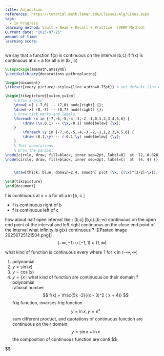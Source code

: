 ```yaml
---
title: Adjunction
references: https://tutorial.math.lamar.edu/Classes/Alg/Lines.aspx
tags:
  - In_Progress
learning method: Vault + Read + Recall + Practice  (VRRP Method)
Current date: "2025-07-25"
amount of time: 
learning score:
---
```


we say that  a function f(x) is continuous on the interval (b,c) if 
f(x) is continuous at x = a for all a in (b , c) 


```tikz
\usepackage{amsmath,amssymb}
\usetikzlibrary{decorations.pathreplacing}

\begin{document}
\tikzset{every picture/.style={line width=0.75pt}} % set default line width

\begin{tikzpicture}[x=1cm,y=1cm]
    % Draw x-axis
    \draw[->] (-7,0) -- (7,0) node[right] {};
    \draw[->] (0,-7) -- (0,7) node[right] {};
    % Draw tick marks and labels
    \foreach \x in {-7,-6,-5,-4,-3,-2,-1,0,1,2,3,4,5,6} {
        \draw (\x,0.1) -- (\x,-0.1) node[below] {\x};
    }
        \foreach \y in {-7,-6,-5,-4,-3,-2,-1,1,2,3,4,5,6} {
        \draw (0.1,\y) -- (-0.1,\y) node[below] {\y};
    }
    % Text annotations  
    % Draw the parabol
\node[circle, draw, fill=black, inner sep=2pt, label=B]  at  (2, 0.828) {};
\node[circle, draw, fill=black, inner sep=2pt, label=C]  at  (4, 4) {};


    \draw[thick, blue, domain=2:4, smooth] plot (\x, {(\x)^(3/2)-\x});
 
\end{tikzpicture}
\end{document}


``` 


f is continuous at x = a  for all  a in [b, c ]
- f is continuous right of b  
- f is continuous left of c 

how about half open  interval like : 
(b,c] 
[b,c)
$[b, \infty)$
continuous on the open end point of the interval and left right continuous on the close end point of the interval 
what infinity  is g(x) continuous  ? 
![[Pasted image 20250725121504.png]] 
$$
(-\infty ,-1)  \cup [-1,1) \cup  (1, \infty )
$$

what kind of function  is continuous  every where ? for x in $(-\infty,\infty )$
1. polynomial 
2. $y = \sin (x)$
3. $y=\cos(x)$ 
4. $y=\mid x \mid$
what kind of function are continuous  on their domain ? 
polynomial  
rational number 
$$
f(x)  = \frac{5x -2}{(x - 3)^2 ( x  + 4)}
$$
frig function, inverses frig function  
$$
y   = \ln x   ,  y  = e^x  
$$
sum different product, and quotations of continuous function are  continuous on their domain 
$$
 y = \sin x  + \ln x 
$$
the composition of continuous function are conti
$$

$$